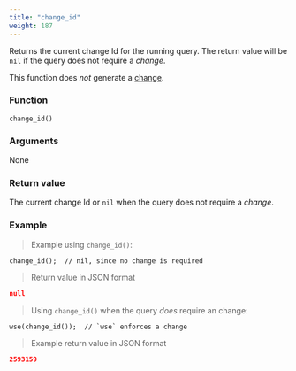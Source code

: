 ```yaml
---
title: "change_id"
weight: 187
---
```


Returns the current change Id for the running query. The return value will be `nil` if the query does not require a *change*.

This function does *not* generate a [change](../../overview/changes).

### Function

`change_id()`

### Arguments

None

### Return value

The current change Id or `nil` when the query does not require a *change*.

### Example

> Example using `change_id()`:

```thingsdb,json_response
change_id();  // nil, since no change is required
```

> Return value in JSON format

```json
null
```

> Using `change_id()` when the query *does* require an change:


```thingsdb,should_pass
wse(change_id());  // `wse` enforces a change
```

> Example return value in JSON format

```json
2593159
```